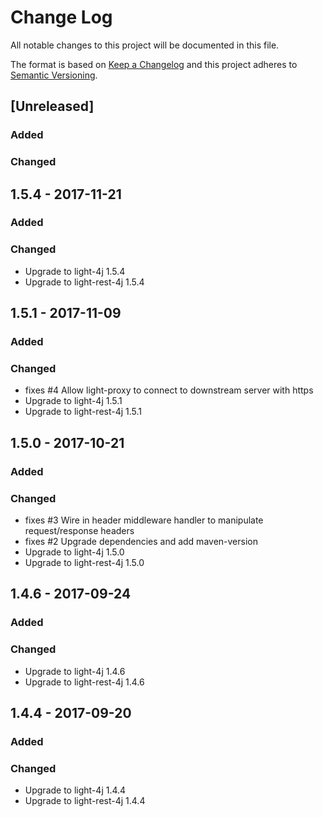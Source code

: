 # Change Log
All notable changes to this project will be documented in this file.

The format is based on [Keep a Changelog](http://keepachangelog.com/)
and this project adheres to [Semantic Versioning](http://semver.org/).

## [Unreleased]
### Added

### Changed

## 1.5.4 - 2017-11-21
### Added

### Changed
- Upgrade to light-4j 1.5.4
- Upgrade to light-rest-4j 1.5.4

## 1.5.1 - 2017-11-09
### Added

### Changed
- fixes #4 Allow light-proxy to connect to downstream server with https
- Upgrade to light-4j 1.5.1
- Upgrade to light-rest-4j 1.5.1

## 1.5.0 - 2017-10-21
### Added

### Changed
- fixes #3 Wire in header middleware handler to manipulate request/response headers
- fixes #2 Upgrade dependencies and add maven-version
- Upgrade to light-4j 1.5.0
- Upgrade to light-rest-4j 1.5.0

## 1.4.6 - 2017-09-24
### Added

### Changed
- Upgrade to light-4j 1.4.6
- Upgrade to light-rest-4j 1.4.6


## 1.4.4 - 2017-09-20
### Added

### Changed
- Upgrade to light-4j 1.4.4
- Upgrade to light-rest-4j 1.4.4


